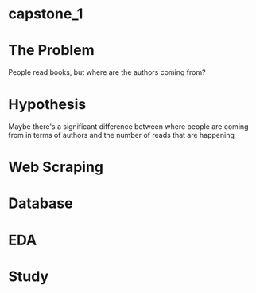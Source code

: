 # capstone_1

# The Problem
People read books, but where are the authors coming from?

# Hypothesis
Maybe there's a significant difference between where people are coming from in terms of authors and the number of reads that are happening

# Web Scraping

# Database

# EDA

# Study
